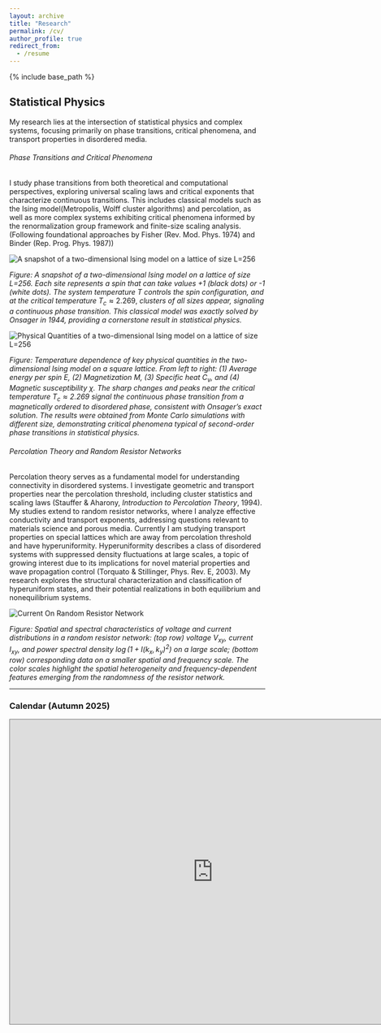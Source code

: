 ```yaml
---
layout: archive
title: "Research"
permalink: /cv/
author_profile: true
redirect_from:
  - /resume
---
```


{% include base_path %}

## Statistical Physics 
My research lies at the intersection of statistical physics and complex systems, focusing primarily on phase transitions, critical phenomena, and transport properties in disordered media.

###### Phase Transitions and Critical Phenomena

I study phase transitions from both theoretical and computational perspectives, exploring universal scaling laws and critical exponents that characterize continuous transitions. This includes classical models such as the Ising model(Metropolis, Wolff cluster algorithms) and percolation, as well as more complex systems exhibiting critical phenomena informed by the renormalization group framework and finite-size scaling analysis. (Following foundational approaches by Fisher (Rev. Mod. Phys. 1974) and Binder (Rep. Prog. Phys. 1987))

![A snapshot of a two-dimensional Ising model on a lattice of size L=256](https://github.com/user-attachments/assets/57a0e53a-e04b-424f-b3d6-16b40cac08e6)

*Figure: A snapshot of a two-dimensional Ising model on a lattice of size L=256. Each site represents a spin that can take values +1 (black dots) or -1 (white dots). The system temperature* $T$ *controls the spin configuration, and at the critical temperature* $T_c \approx 2.269$, *clusters of all sizes appear, signaling a continuous phase transition. This classical model was exactly solved by Onsager in 1944, providing a cornerstone result in statistical physics.*


![Physical Quantities of a two-dimensional Ising model on a lattice of size L=256](https://github.com/user-attachments/assets/d8acd505-67f4-4f7d-8e83-5fad5f013616)

*Figure: Temperature dependence of key physical quantities in the two-dimensional Ising model on a square lattice. From left to right: (1) Average energy per spin $E$, (2) Magnetization $M$, (3) Specific heat $C_v$, and (4) Magnetic susceptibility $\chi$. The sharp changes and peaks near the critical temperature $T_c \approx 2.269$ signal the continuous phase transition from a magnetically ordered to disordered phase, consistent with Onsager’s exact solution. The results were obtained from Monte Carlo simulations with different size, demonstrating critical phenomena typical of second-order phase transitions in statistical physics.*


###### Percolation Theory and Random Resistor Networks

Percolation theory serves as a fundamental model for understanding connectivity in disordered systems. I investigate geometric and transport properties near the percolation threshold, including cluster statistics and scaling laws (Stauffer & Aharony, *Introduction to Percolation Theory*, 1994). My studies extend to random resistor networks, where I analyze effective conductivity and transport exponents, addressing questions relevant to materials science and porous media. Currently I am studying transport properties on special lattices which are away from percolation threshold and have hyperuniformity. Hyperuniformity describes a class of disordered systems with suppressed density fluctuations at large scales, a topic of growing interest due to its implications for novel material properties and wave propagation control (Torquato & Stillinger, Phys. Rev. E, 2003). My research explores the structural characterization and classification of hyperuniform states, and their potential realizations in both equilibrium and nonequilibrium systems.

![Current On Random Resistor Network](https://github.com/user-attachments/assets/bf83828b-670d-4406-843f-8bdc8ac8335e)

*Figure: Spatial and spectral characteristics of voltage and current distributions in a random resistor network: (top row) voltage $V_{xy}$, current $I_{xy}$, and power spectral density $\log(1 + I(k_x, k_y)^2)$ on a large scale; (bottom row) corresponding data on a smaller spatial and frequency scale. The color scales highlight the spatial heterogeneity and frequency-dependent features emerging from the randomness of the resistor network.*

-----







### Calendar (Autumn 2025)

<iframe src="https://calendar.google.com/calendar/embed?height=600&wkst=2&ctz=Asia%2FKolkata&showPrint=0&mode=MONTH&src=NDc0N2psdm1kamJiZmg4YWNvYm4zcGFiMjZkNXA2YTFAaW1wb3J0LmNhbGVuZGFyLmdvb2dsZS5jb20&src=c2FjLmN1bHRAaWlzZXJrb2wuYWMuaW4&src=dGFsa3NldmVudHMudG9kYXlAaWN0cy5yZXMuaW4&color=%23009688&color=%23f09300&color=%23616161" style="border:solid 1px #777" width="800" height="600" frameborder="0" scrolling="no"></iframe>
